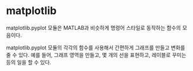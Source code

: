 # matplotlib
matplotlib.pyplot 모듈은 MATLAB과 비슷하게 명령어 스타일로 동작하는 함수의 모음이다. 

matplotlib.pyplot 모듈의 각각의 함수를 사용해서 간편하게 그래프를 만들고 변화를 줄 수 있다. 예를 들어, 그래프 영역을 만들고, 몇 개의 선을 표현하고, 레이블로 꾸미는 등의 일을 할 수 있다. 
